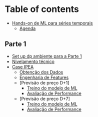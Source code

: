 # Table of contents

* [Hands-on de ML para séries temporais](README.md)
    * [Agenda](agenda.md)

## Parte 1
* [Set up dp ambiente para a Parte 1](parte_1/set_up_ambiente.md)
* [Nivelamento técnico](parte_1/nivelamento_tecnico.md)
* [Case IPEA](parte_1/case_ipea/overview.md)
    * [Obtenção dos Dados](parte_1/case_ipea/obtencao_dados.md)
    * [Engenharia de Features](parte_1/case_ipea/engenharia_features.md)
    * [Previsão de preço D+1]
        * [Treino do modelo de ML](parte_1/case_ipea/previsao_d1/treino_ml.md)
        * [Avaliação de Performance](parte_1/case_ipea/previsao_d1/performance_ml.md)
    * [Previsão de preço D+7]
        * [Treino do modelo de ML](parte_1/case_ipea/previsao_d7/treino_ml.md)
        * [Avaliação de Performance](parte_1/case_ipea/previsao_d7/performance_ml.md)
